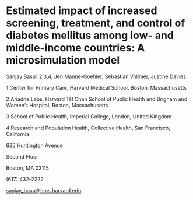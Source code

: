 # Estimated impact of increased screening, treatment, and control of diabetes mellitus among low- and middle-income countries: A microsimulation model

Sanjay Basu1,2,3,4, Jen Manne-Goehler, Sebastian Vollmer, Justine Davies

1 Center for Primary Care, Harvard Medical School, Boston, Massachusetts

2 Ariadne Labs, Harvard TH Chan School of Public Health and Brigham and Women’s Hospital, Boston, Massachusetts

3 School of Public Health, Imperial College, London, United Kingdom

4 Research and Population Health, Collective Health, San Francisco, California




635 Huntington Avenue

Second Floor

Boston, MA 02115

(617) 432-2222

sanjay_basu@hms.harvard.edu

